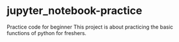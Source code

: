 # jupyter_notebook-practice
Practice code for beginner 
This project is about practicing the basic functions of python for freshers.
